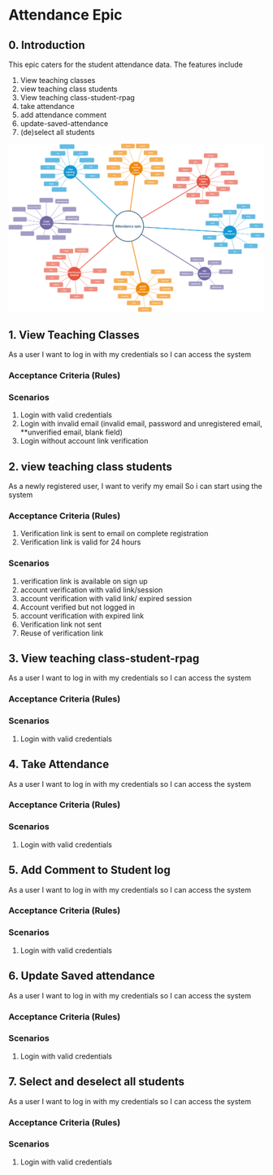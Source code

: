 # Attendance Epic
## 0. Introduction
This epic caters for the student attendance data.  The features include

1. View teaching classes
1. view teaching class students
1. View teaching class-student-rpag
1. take attendance
1. add attendance comment
1. update-saved-attendance
1. (de)select all students

![Authentication module](attendance.PNG)
<!-- ![Authentication module](../../karate/k01.PNG) -->

## 1. View Teaching Classes

As a user 
I want to log in with my credentials 
so I can access the system
### Acceptance Criteria (Rules)

### Scenarios
1. Login with valid credentials
2. Login with invalid email (invalid email, password and unregistered email, **unverified email, blank field)
3. Login without account link verification

## 2. view teaching class students


As a newly registered user,
I want to verify my email 
So i can start using the system

### Acceptance Criteria (Rules)
1. Verification link is sent to email on complete registration
2. Verification link is valid for 24 hours

### Scenarios
1. verification link is available on sign up
2. account verification with valid link/session
3. account verification with valid link/ expired session
4. Account verified but not logged in
5. account verification with expired link
6. Verification link not sent
7. Reuse of verification link

## 3. View teaching class-student-rpag

As a user 
I want to log in with my credentials 
so I can access the system
### Acceptance Criteria (Rules)

### Scenarios
1. Login with valid credentials

## 4. Take Attendance

As a user 
I want to log in with my credentials 
so I can access the system
### Acceptance Criteria (Rules)

### Scenarios
1. Login with valid credentials

## 5. Add Comment to Student log

As a user 
I want to log in with my credentials 
so I can access the system
### Acceptance Criteria (Rules)

### Scenarios
1. Login with valid credentials

## 6. Update Saved attendance

As a user 
I want to log in with my credentials 
so I can access the system
### Acceptance Criteria (Rules)

### Scenarios
1. Login with valid credentials

## 7. Select and deselect all students

As a user 
I want to log in with my credentials 
so I can access the system
### Acceptance Criteria (Rules)

### Scenarios
1. Login with valid credentials
